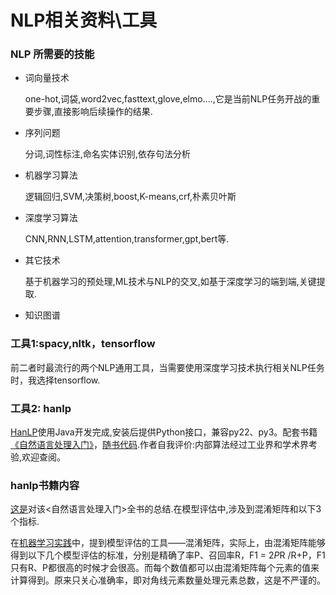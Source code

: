 # NLP相关资料\工具

### NLP 所需要的技能

* 词向量技术
   
   one-hot,词袋,word2vec,fasttext,glove,elmo....,它是当前NLP任务开战的重要步骤,直接影响后续操作的结果.

* 序列问题

    分词,词性标注,命名实体识别,依存句法分析
    
* 机器学习算法

    逻辑回归,SVM,决策树,boost,K-means,crf,朴素贝叶斯
    
* 深度学习算法

    CNN,RNN,LSTM,attention,transformer,gpt,bert等.
    
* 其它技术

    基于机器学习的预处理,ML技术与NLP的交叉,如基于深度学习的端到端,关键提取.
    
* 知识图谱



### 工具1:spacy,nltk，tensorflow
   
   前二者时最流行的两个NLP通用工具，当需要使用深度学习技术执行相关NLP任务时，我选择tensorflow.
   
### 工具2: hanlp

[HanLP](https://github.com/hankcs/HanLP)使用Java开发完成,安装后提供Python接口，兼容py22、py3。配套书籍[《自然语言处理入门》](http://nlp.hankcs.com/book.php)，[随书代码](https://github.com/hankcs/pyhanlp/tree/master/tests/book).作者自我评价:内部算法经过工业界和学术界考验,欢迎查阅。

### hanlp书籍内容
  
[这是](https://github.com/hanxinle/nlp/blob/master/nlp_start.md)对该<自然语言处理入门>全书的总结.在模型评估中,涉及到混淆矩阵和以下3个指标.
 
 
在[机器学习实践](https://github.com/hanxinle/practical_machine_learning)中，提到模型评估的工具——混淆矩阵，实际上，由混淆矩阵能够得到以下几个模型评估的标准，分别是精确了率P、召回率R，F1 = 2*P*R /R+P，F1只有R、P都很高的时候才会很高。而每个数值都可以由混淆矩阵每个元素的值来计算得到。原来只关心准确率，即对角线元素数量处理元素总数，这是不严谨的。
  
